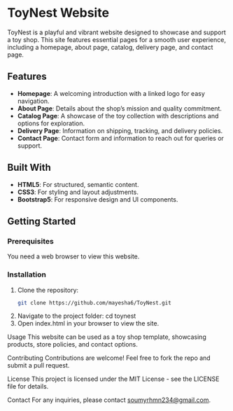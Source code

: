 # ToyNest Website
ToyNest is a playful and vibrant website designed to showcase and support a toy shop. This site features essential pages for a smooth user experience, including a homepage, about page, catalog, delivery page, and contact page.

## Features
- **Homepage**: A welcoming introduction with a linked logo for easy navigation.
- **About Page**: Details about the shop’s mission and quality commitment.
- **Catalog Page**: A showcase of the toy collection with descriptions and options for exploration.
- **Delivery Page**: Information on shipping, tracking, and delivery policies.
- **Contact Page**: Contact form and information to reach out for queries or support.

## Built With
- **HTML5**: For structured, semantic content.
- **CSS3**: For styling and layout adjustments.
- **Bootstrap5**: For responsive design and UI components.

## Getting Started

### Prerequisites
You need a web browser to view this website.

### Installation
1. Clone the repository:
   ```bash
   git clone https://github.com/mayesha6/ToyNest.git
2. Navigate to the project folder:
   cd toynest
3. Open index.html in your browser to view the site.

Usage
This website can be used as a toy shop template, showcasing products, store policies, and contact options.

Contributing
Contributions are welcome! Feel free to fork the repo and submit a pull request.

License
This project is licensed under the MIT License - see the LICENSE file for details.

Contact
For any inquiries, please contact soumyrhmn234@gmail.com.
